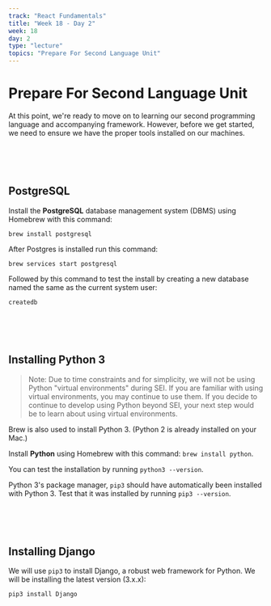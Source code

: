 ```yaml
---
track: "React Fundamentals"
title: "Week 18 - Day 2"
week: 18
day: 2
type: "lecture"
topics: "Prepare For Second Language Unit"
---
```



# Prepare For Second Language Unit

At this point, we're ready to move on to learning our second programming language and accompanying framework. However, before we get started, we need to ensure we have the proper tools installed on our machines.


<br>
<br>
<br>



## PostgreSQL

Install the **PostgreSQL** database management system (DBMS) using Homebrew with this command:

```shell
brew install postgresql
```

After Postgres is installed run this command:

```shell
brew services start postgresql
```
 
Followed by this command to test the install by creating a new database named the same as the current system user:
 
```shell
createdb
```


<br>
<br>
<br>






## Installing Python 3

> Note: Due to time constraints and for simplicity, we will not be using Python "virtual environments" during SEI.  If you are familiar with using virtual environments, you may continue to use them.  If you decide to continue to develop using Python beyond SEI, your next step would be to learn about using virtual environments.

Brew is also used to install Python 3. (Python 2 is already installed on your Mac.)

Install **Python** using Homebrew with this command: `brew install python`. 

You can test the installation by running `python3 --version`.

Python 3's package manager, `pip3` should have automatically been installed with Python 3.  Test that it was installed by running `pip3 --version`.




<br>
<br>
<br>




## Installing Django

We will use `pip3` to install Django, a robust web framework for Python. We will be installing the latest version (3.x.x):

```
pip3 install Django
```
